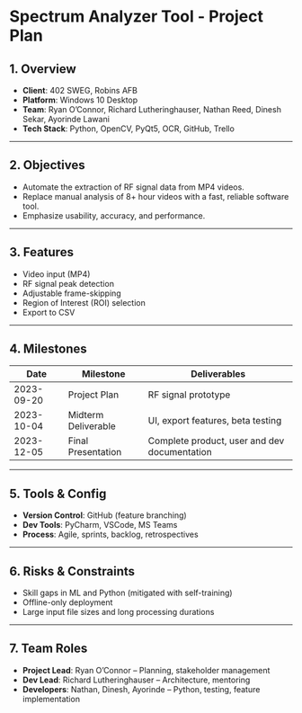 # Spectrum Analyzer Tool - Project Plan

## 1. Overview

- **Client**: 402 SWEG, Robins AFB
- **Platform**: Windows 10 Desktop
- **Team**: Ryan O’Connor, Richard Lutheringhauser, Nathan Reed, Dinesh Sekar, Ayorinde Lawani
- **Tech Stack**: Python, OpenCV, PyQt5, OCR, GitHub, Trello

---

## 2. Objectives

- Automate the extraction of RF signal data from MP4 videos.
- Replace manual analysis of 8+ hour videos with a fast, reliable software tool.
- Emphasize usability, accuracy, and performance.

---

## 3. Features

- Video input (MP4)
- RF signal peak detection
- Adjustable frame-skipping
- Region of Interest (ROI) selection
- Export to CSV

---

## 4. Milestones

| Date        | Milestone             | Deliverables                                 |
|-------------|------------------------|----------------------------------------------|
| 2023-09-20  | Project Plan           | RF signal prototype                          |
| 2023-10-04  | Midterm Deliverable    | UI, export features, beta testing            |
| 2023-12-05  | Final Presentation     | Complete product, user and dev documentation |

---

## 5. Tools & Config

- **Version Control**: GitHub (feature branching)
- **Dev Tools**: PyCharm, VSCode, MS Teams
- **Process**: Agile, sprints, backlog, retrospectives

---

## 6. Risks & Constraints

- Skill gaps in ML and Python (mitigated with self-training)
- Offline-only deployment
- Large input file sizes and long processing durations

---

## 7. Team Roles

- **Project Lead**: Ryan O’Connor – Planning, stakeholder management
- **Dev Lead**: Richard Lutheringhauser – Architecture, mentoring
- **Developers**: Nathan, Dinesh, Ayorinde – Python, testing, feature implementation
